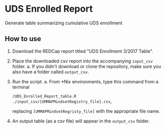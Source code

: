 # UDS Enrolled Report
Generate table summarizing cumulative UDS enrollment

## How to use

1. Download the REDCap report titled "UDS Enrollment 3/2017 Table".
2. Place the downloaded csv report into the accompanying `input_csv` folder.
    a. If you didn't download or clone the repository, make sure you also have a folder called `output_csv`.
3. Run the script.
    a. From \*Nix environments, type this command from a terminal 
    
    ```/UDS_Enrolled_Report_table.R ./input_csv/[UMMAPMindsetRegistry_file].csv```,
    
    replacing `[UMMAPMindsetRegristy_file]` with the appropriate file name.
4. An output table (as a csv file) will appear in the `output_csv` folder.

